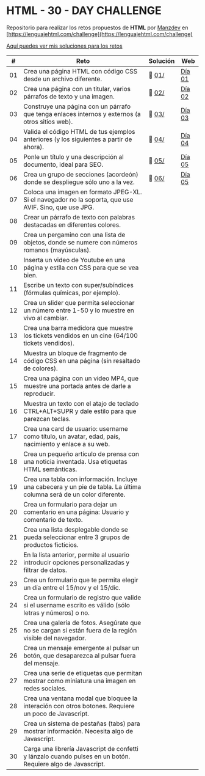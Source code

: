 # HTML - 30 - DAY CHALLENGE

Repositorio para realizar los retos propuestos de **HTML** por [Manzdev](https://github.com/ManzDev) en [https://lenguajehtml.com/challenge](https://lenguajehtml.com/challenge)

[Aquí puedes ver mis soluciones para los retos](https://murquisdev.github.io/HTML-30-day-challenge/)


| #  | Reto                                                                                                                  | Solución          | Web |
|----|-----------------------------------------------------------------------------------------------------------------------|-------------------|-----|
| 01 | Crea una página HTML con código CSS desde un archivo diferente.                                                       | 📁 [01/](/dia01/) |[Día 01](https://murquisdev.github.io/HTML-30-day-challenge/dia01/index.html) |
| 02 | Crea una página con un titular, varios párrafos de texto y una imagen.                                                | 📁 [02/](/dia02/) |[Día 02](https://murquisdev.github.io/HTML-30-day-challenge/dia02/index.html) |
| 03 | Construye una página con un párrafo que tenga enlaces internos y externos (a otros sitios web).                       | 📁 [03/](/dia03/) |[Día 03](https://murquisdev.github.io/HTML-30-day-challenge/dia03/index.html) |
| 04 | Valida el código HTML de tus ejemplos anteriores (y los siguientes a partir de ahora).                                | 📁 [04/](/dia04/) |[Día 04](https://murquisdev.github.io/HTML-30-day-challenge/dia04/index.html) |
| 05 | Ponle un título y una descripción al documento, ideal para SEO.                                                       | 📁 [05/](/dia05/) |[Día 05](https://murquisdev.github.io/HTML-30-day-challenge/dia05/index.html) |
| 06 | Crea un grupo de secciones (acordeón) donde se despliegue sólo uno a la vez.                                          | 📁 [06/](/dia06/) |[Día 05](https://murquisdev.github.io/HTML-30-day-challenge/dia06/index.html) |              |
| 07 | Coloca una imagen en formato JPEG-XL. Si el navegador no la soporta, que use AVIF. Sino, que use JPG.                 |                |
| 08 | Crear un párrafo de texto con palabras destacadas en diferentes colores.                                              |                |
| 09 | Crea un pergamino con una lista de objetos, donde se numere con números romanos (mayúsculas).                         |                |
| 10 | Inserta un video de Youtube en una página y estila con CSS para que se vea bien.                                      |                |
| 11 | Escribe un texto con super/subíndices (fórmulas químicas, por ejemplo).                                               |                |
| 12 | Crea un slider que permita seleccionar un número entre 1-50 y lo muestre en vivo al cambiar.                          |                |
| 13 | Crea una barra medidora que muestre los tickets vendidos en un cine (64/100 tickets vendidos).                        |                |
| 14 | Muestra un bloque de fragmento de código CSS en una página (sin resaltado de colores).                                |                |
| 15 | Crea una página con un video MP4, que muestre una portada antes de darle a reproducir.                                |                |
| 16 | Muestra un texto con el atajo de teclado CTRL+ALT+SUPR y dale estilo para que parezcan teclas.                        |                |
| 17 | Crea una card de usuario: username como título, un avatar, edad, país, nacimiento y enlace a su web.                  |                |
| 18 | Crea un pequeño artículo de prensa con una noticia inventada. Usa etiquetas HTML semánticas.                          |                |
| 19 | Crea una tabla con información. Incluye una cabecera y un pie de tabla. La última columna será de un color diferente. |                |
| 20 | Crea un formulario para dejar un comentario en una página: Usuario y comentario de texto.                             |                |
| 21 | Crea una lista desplegable donde se pueda seleccionar entre 3 grupos de productos ficticios.                          |                |
| 22 | En la lista anterior, permite al usuario introducir opciones personalizadas y filtrar de datos.                       |                |
| 23 | Crea un formulario que te permita elegir un día entre el 15/nov y el 15/dic.                                          |                |
| 24 | Crea un formulario de registro que valide si el username escrito es válido (sólo letras y números) o no.              |                |
| 25 | Crea una galería de fotos. Asegúrate que no se cargan si están fuera de la región visible del navegador.              |                |
| 26 | Crea un mensaje emergente al pulsar un botón, que desaparezca al pulsar fuera del mensaje.                            |                |
| 27 | Crea una serie de etiquetas que permitan mostrar como miniatura una imagen en redes sociales.                         |                |
| 28 | Crea una ventana modal que bloquee la interación con otros botones. Requiere un poco de Javascript.                   |                |
| 29 | Crea un sistema de pestañas (tabs) para mostrar información. Necesita algo de Javascript.                             |                |
| 30 | Carga una librería Javascript de confetti y lánzalo cuando pulses en un botón. Requiere algo de Javascript.           |                |